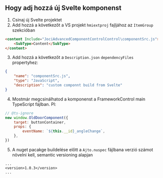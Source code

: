 ## Hogy adj hozzá új Svelte komponenst

1. Csinaj új Svelte projektet
2. Add hozzá a következőt a VS projekt `hmiextproj` fajljához az `ItemGroup` szekcióban

```html
<content Include="JociAdvancedComponentControlControl\componentSrc.js">
    <SubType>Content</SubType>
</content>
```

3. Add hozzá a következőt a `Description.json` `dependencyFiles` propertyhez:

```json
{
    "name": "componentSrc.js",
    "type": "JavaScript",
    "description": "custom componnt build from Svelte"
}
```

4. Mostmár megcsinálhatod a komponenst a FrameworkControl main TypeScript fájlban. Pl:

```javascript
// @ts-ignore
new window.OldDoorComponent({
    target: buttonContainer,
    props: {
        eventName: `${this.__id}_angleChange`,
    },
})
```

5. A nuget pacakge buildelése előtt a `Ajto.nuspec` fájlbana verzió számot növelni kell, semantic versioning alapjan

```
...
<version>1.0.3</version>
...
```
